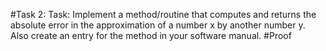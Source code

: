 #Task 2: 
 Task: Implement a method/routine that computes and returns the absolute error in the approximation of a number x by another number y. Also create an entry for the method in your software manual. 
#Proof
